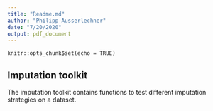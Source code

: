```yaml
---
title: "Readme.md"
author: "Philipp Ausserlechner"
date: "7/20/2020"
output: pdf_document
---
```


```{r setup, include=FALSE}
knitr::opts_chunk$set(echo = TRUE)
```

## Imputation toolkit
The imputation toolkit contains functions to test different imputation strategies on a dataset.

